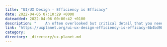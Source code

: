 ```yaml
---
title: "UI/UX Design - Efficiency is Efficacy"
date: 2022-04-05 07:10:29 +0000
dateadded: 2022-04-06 00:00:42 +0100
description: "    An often overlooked but critical detail that you need to understand in order to craft exceptional user experiences.  Continue reading on UX Planet »  "
link: "https://uxplanet.org/ui-ux-design-efficiency-is-efficacy-6b4bd98b4004?source=rss----819cc2aaeee0---4"
category:
directory: _directory/ux-planet.md
---
```

